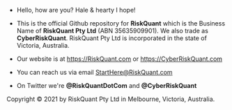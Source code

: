 - Hello, how are you? Hale & hearty I hope!

- This is the official Github repository for <b>RiskQuant</b> which is the Business Name of <b>RiskQuant Pty Ltd</b> (ABN 35635909901). We also trade as <b>CyberRiskQuant</b>. RiskQuant Pty Ltd is incorporated in the state of Victoria, Australia.

- Our website is at https://RiskQuant.com or https://CyberRiskQuant.com

- You can reach us via email StartHere@RiskQuant.com

- On Twitter we're <b>@RiskQuantDotCom</b> and <b>@CyberRiskQuant</b>

Copyright © 2021 by RiskQuant Pty Ltd in Melbourne, Victoria, Australia.

<!---
RiskQuantDotCom/RiskQuantDotCom is a ✨ special ✨ repository because its `README.md` (this file) appears on your GitHub profile.
--->
